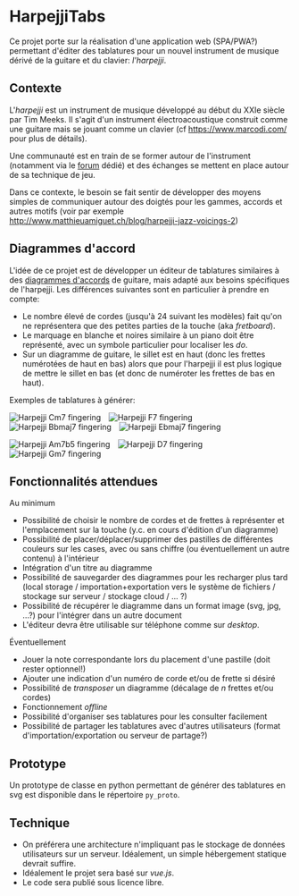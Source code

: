 # HarpejjiTabs

Ce projet porte sur la réalisation d'une application web (SPA/PWA?) permettant d'éditer des tablatures pour un nouvel instrument de musique dérivé de la guitare et du clavier: *l'harpejji*.

## Contexte

L'*harpejji* est un instrument de musique développé au début du XXIe siècle par Tim Meeks. Il s'agit d'un instrument électroacoustique construit comme une guitare mais se jouant comme un clavier (cf https://www.marcodi.com/ pour plus de détails).

Une communauté est en train de se former autour de l'instrument (notamment via le [forum](https://www.marcodi.com/pages/harpejji-hangout) dédié) et des échanges se mettent en place autour de sa technique de jeu.

Dans ce contexte, le besoin se fait sentir de développer des moyens simples de communiquer autour des doigtés pour les gammes, accords et autres motifs (voir par exemple http://www.matthieuamiguet.ch/blog/harpejji-jazz-voicings-2)

## Diagrammes d'accord

L'idée de ce projet est de développer un éditeur de tablatures similaires à des [diagrammes d'accords](https://blog.myguitare.com/accord-guitare/comment-lire-un-diagramme-accord) de guitare, mais adapté aux besoins spécifiques de l'harpejji. Les différences suivantes sont en particulier à prendre en compte:

- Le nombre élevé de cordes (jusqu'à 24 suivant les modèles) fait qu'on ne représentera que des petites parties de la touche (aka *fretboard*).
- Le marquage en blanche et noires similaire à un piano doit être représenté, avec un symbole particulier pour localiser les *do*.
- Sur un diagramme de guitare, le sillet est en haut (donc les frettes numérotées de haut en bas) alors que pour l'harpejji il est plus logique de mettre le sillet en bas (et donc de numéroter les frettes de bas en haut).

Exemples de tablatures à générer:

![Harpejji Cm7 fingering](http://www.matthieuamiguet.ch/media/misc/harpejji_tabs/cm7.svg) ![Harpejji F7 fingering](http://www.matthieuamiguet.ch/media/misc/harpejji_tabs/f7.svg) ![Harpejji Bbmaj7 fingering](http://www.matthieuamiguet.ch/media/misc/harpejji_tabs/bbmaj7_2.svg) ![Harpejji Ebmaj7 fingering](http://www.matthieuamiguet.ch/media/misc/harpejji_tabs/ebmaj7.svg)

![Harpejji Am7b5 fingering](http://www.matthieuamiguet.ch/media/misc/harpejji_tabs/am7b5.svg) ![Harpejji D7 fingering](http://www.matthieuamiguet.ch/media/misc/harpejji_tabs/d7.svg) ![Harpejji Gm7 fingering](http://www.matthieuamiguet.ch/media/misc/harpejji_tabs/gm7_2.svg)

## Fonctionnalités attendues

Au minimum

- Possibilité de choisir le nombre de cordes et de frettes à représenter et l'emplacement sur la touche (y.c. en cours d'édition d'un diagramme)
- Possibilité de placer/déplacer/supprimer des pastilles de différentes couleurs sur les cases, avec ou sans chiffre (ou éventuellement un autre contenu) à l'intérieur
- Intégration d'un titre au diagramme
- Possibilité de sauvegarder des diagrammes pour les recharger plus tard (local storage / importation+exportation vers le système de fichiers / stockage sur serveur / stockage cloud / ... ?)
- Possibilité de récupérer le diagramme dans un format image (svg, jpg, ...?) pour l'intégrer dans un autre document
- L'éditeur devra être utilisable sur téléphone comme sur *desktop*.

Éventuellement

- Jouer la note correspondante lors du placement d'une pastille (doit rester optionnel!)
- Ajouter une indication d'un numéro de corde et/ou de frette si désiré
- Possibilité de *transposer* un diagramme (décalage de *n* frettes et/ou cordes)
- Fonctionnement *offline*
- Possibilité d'organiser ses tablatures pour les consulter facilement
- Possibilité de partager les tablatures avec d'autres utilisateurs (format d'importation/exportation ou serveur de partage?)

## Prototype

Un prototype de classe en python permettant de générer des tablatures en svg est disponible dans le répertoire `py_proto`.

## Technique

- On préférera une architecture n'impliquant pas le stockage de données utilisateurs sur un serveur. Idéalement, un simple hébergement statique devrait suffire.
- Idéalement le projet sera basé sur *vue.js*.
- Le code sera publié sous licence libre.
